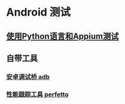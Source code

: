 # Android 测试

## [使用Python语言和Appium测试](./使用Python语言和Appium测试/README.md)

## 自带工具

### [安卓调试桥 adb](./adb命令.md)

### [性能跟踪工具 perfetto](./perfetto.md)